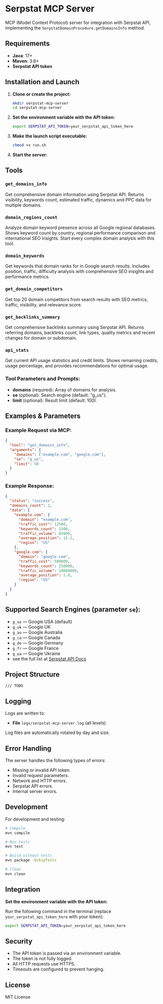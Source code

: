 # Serpstat MCP Server

MCP \(Model Context Protocol\) server for integration with Serpstat API, implementing the `SerpstatDomainProcedure.getDomainsInfo` method.

## Requirements

- **Java**: 17+
- **Maven**: 3.6+
- **Serpstat API token**

## Installation and Launch

1. **Clone or create the project:**
   ```bash
   mkdir serpstat-mcp-server
   cd serpstat-mcp-server
   ```

2. **Set the environment variable with the API token:**
   ```bash
   export SERPSTAT_API_TOKEN=your_serpstat_api_token_here
   ```

4. **Make the launch script executable:**
   ```bash
   chmod +x run.sh
   ```

5. **Start the server:**
   
## Tools

### `get_domains_info`
Get comprehensive domain information using Serpstat API. Returns visibility, keywords count, estimated traffic, dynamics and PPC data for multiple domains.

### `domain_regions_count`
Analyze domain keyword presence across all Google regional databases. Shows keyword count by country, regional performance comparison and international SEO insights. Start every complex domain analysis with this tool.

### `domain_keywords`
Get keywords that domain ranks for in Google search results. Includes position, traffic, difficulty analysis with comprehensive SEO insights and performance metrics.

### `get_domain_competitors`
Get top 20 domain competitors from search results with SEO metrics, traffic, visibility, and relevance score.

### `get_backlinks_summary`
Get comprehensive backlinks summary using Serpstat API. Returns referring domains, backlinks count, link types, quality metrics and recent changes for domain or subdomain.

### `api_stats`
Get current API usage statistics and credit limits. Shows remaining credits, usage percentage, and provides recommendations for optimal usage.


### Tool Parameters and Prompts:

- **domains** \(required\): Array of domains for analysis.
- **se** \(optional\): Search engine \(default: "g_us"\).
- **limit** \(optional\): Result limit \(default: 100\).

## Examples & Parameters

### Example Request via MCP:

```json
{
  "tool": "get_domains_info",
  "arguments": {
    "domains": ["example.com", "google.com"],
    "se": "g_us",
    "limit": 50
  }
}
```

### Example Response:

```json
{
  "status": "success",
  "domains_count": 2,
  "data": {
    "example.com": {
      "domain": "example.com",
      "traffic_cost": 12500,
      "keywords_count": 1500,
      "traffic_volume": 85000,
      "average_position": 15.2,
      "region": "US"
    },
    "google.com": {
      "domain": "google.com",
      "traffic_cost": 500000,
      "keywords_count": 250000,
      "traffic_volume": 10000000,
      "average_position": 1.8,
      "region": "US"
    }
  }
}
```

## Supported Search Engines \(parameter `se`\):

- `g_us` — Google USA \(default\)
- `g_uk` — Google UK
- `g_au` — Google Australia
- `g_ca` — Google Canada
- `g_de` — Google Germany
- `g_fr` — Google France
- `g_ua` — Google Ukraine
- see the full list at [Serpstat API Docs](https://api-docs.serpstat.com/docs/serpstat-public-api/ba97ni814ao9p-search-engine-short-names)



## Project Structure

```
/// TODO 
```

## Logging

Logs are written to:
- **File** `logs/serpstat-mcp-server.log` \(all levels\)

Log files are automatically rotated by day and size.

## Error Handling

The server handles the following types of errors:
- Missing or invalid API token.
- Invalid request parameters.
- Network and HTTP errors.
- Serpstat API errors.
- Internal server errors.

## Development

For development and testing:

```bash
# Compile
mvn compile

# Run tests
mvn test

# Build without tests
mvn package -DskipTests

# Clean
mvn clean
```

## Integration

**Set the environment variable with the API token:**

Run the following command in the terminal \(replace `your_serpstat_api_token_here` with your token\):

```bash
export SERPSTAT_API_TOKEN=your_serpstat_api_token_here
```

## Security

- The API token is passed via an environment variable.
- The token is not fully logged.
- All HTTP requests use HTTPS.
- Timeouts are configured to prevent hanging.

## License

MIT License
```